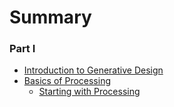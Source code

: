 # Summary

### Part I

* [Introduction to Generative Design](1_INTRODUCTION.md)
* [Basics of Processing](2_BASICS.md)
    * [Starting with Processing](2_BASICS#a-common-ground-to-start)
